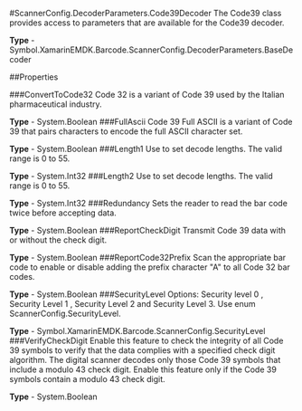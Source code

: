 #ScannerConfig.DecoderParameters.Code39Decoder
The Code39 class provides access to parameters that are available for the Code39 decoder.

**Type** - Symbol.XamarinEMDK.Barcode.ScannerConfig.DecoderParameters.BaseDecoder

##Properties

###ConvertToCode32
Code 32 is a variant of Code 39 used by the Italian pharmaceutical industry.

**Type** - System.Boolean
###FullAscii
Code 39 Full ASCII is a variant of Code 39 that pairs characters to encode the full ASCII character set.

**Type** - System.Boolean
###Length1
Use to set decode lengths. The valid range is 0 to 55.

**Type** - System.Int32
###Length2
Use to set decode lengths. The valid range is 0 to 55.

**Type** - System.Int32
###Redundancy
Sets the reader to read the bar code twice before accepting data.

**Type** - System.Boolean
###ReportCheckDigit
Transmit Code 39 data with or without the check digit.

**Type** - System.Boolean
###ReportCode32Prefix
Scan the appropriate bar code to enable or disable adding the prefix character "A" to all Code 32 bar codes.

**Type** - System.Boolean
###SecurityLevel
Options: Security level 0 , Security Level 1 , Security Level 2 and Security Level 3. Use enum ScannerConfig.SecurityLevel.

**Type** - Symbol.XamarinEMDK.Barcode.ScannerConfig.SecurityLevel
###VerifyCheckDigit
Enable this feature to check the integrity of all Code 39 symbols to verify that the data complies with a specified check digit algorithm. The digital scanner decodes only those Code 39 symbols that include a modulo 43 check digit. Enable this feature only if the Code 39 symbols contain a modulo 43 check digit.

**Type** - System.Boolean


